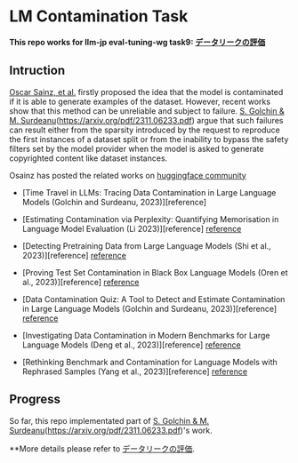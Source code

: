 # LM Contamination Task

**This repo works for llm-jp eval-tuning-wg task9: [データリークの評価](https://github.com/llm-jp/eval-tuning-wg/issues/9#top)**

## Intruction

[Oscar Sainz, et al.](https://hitz-zentroa.github.io/lm-contamination/blog/) firstly proposed the idea that the model is contaminated if it is able to generate examples of the dataset.
However, recent works show that this method can be unreliable and subject to failure. [S. Golchin & M. Surdeanu](https://arxiv.org/pdf/2308.08493.pdf)(https://arxiv.org/pdf/2311.06233.pdf) argue that such failures can result either from the sparsity introduced by the request to reproduce the first instances of a dataset split or from the inability to bypass the safety filters set by the model provider when the model is asked to generate copyrighted content like dataset instances. 

Osainz has posted the related works on [huggingface community](https://huggingface.co/spaces/HuggingFaceH4/open_llm_leaderboard/discussions/472)

* [Time Travel in LLMs: Tracing Data Contamination in Large Language Models (Golchin and Surdeanu, 2023)][reference]

* [Estimating Contamination via Perplexity: Quantifying Memorisation in Language Model Evaluation (Li 2023)][reference]
[reference](https://arxiv.org/pdf/2309.10677.pdf)

* [Detecting Pretraining Data from Large Language Models (Shi et al., 2023)][reference]
[reference](https://arxiv.org/pdf/2310.16789.pdf)

* [Proving Test Set Contamination in Black Box Language Models (Oren et al., 2023)][reference]
[reference](https://arxiv.org/pdf/2310.17623.pdf)

* [Data Contamination Quiz: A Tool to Detect and Estimate Contamination in Large Language Models (Golchin and Surdeanu, 2023)][reference]
[reference](https://arxiv.org/pdf/2311.06233.pdf)

* [Investigating Data Contamination in Modern Benchmarks for Large Language Models (Deng et al., 2023)][reference]
[reference](https://arxiv.org/pdf/2311.09783.pdf)

* [Rethinking Benchmark and Contamination for Language Models with Rephrased Samples (Yang et al., 2023)][reference]
[reference](https://arxiv.org/pdf/2311.04850.pdf)

## Progress

So far, this repo implementated part of [S. Golchin & M. Surdeanu](https://arxiv.org/pdf/2308.08493.pdf)(https://arxiv.org/pdf/2311.06233.pdf)'s work.

**More details please refer to [データリークの評価](https://github.com/llm-jp/eval-tuning-wg/issues/9#top). 
